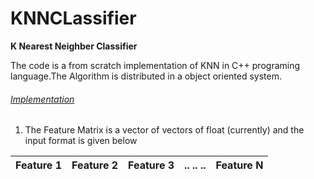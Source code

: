 # KNNCLassifier
<b>K Nearest Neighber Classifier </b>

The code is a from scratch implementation of KNN in C++ programing language.The Algorithm is distributed in a object oriented system.

<h6><u>Implementation</u></h6>

1. The Feature Matrix is a vector of vectors of float (currently) and the input format is given below

| Feature 1 | Feature 2 | Feature 3 |  .. .. .. | Feature N |
| --------- | --------- | --------- | --------- | --------- |




